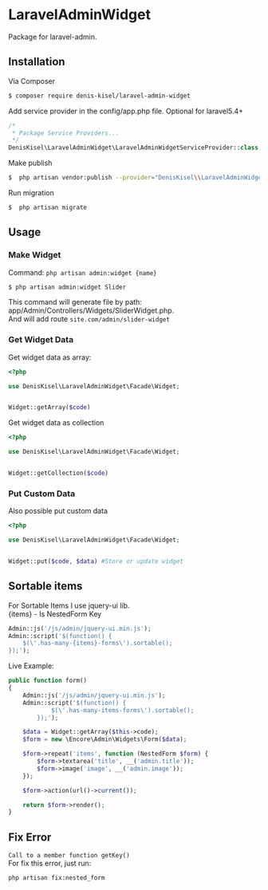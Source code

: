 # LaravelAdminWidget

Package for laravel-admin.

## Installation

Via Composer

``` bash
$ composer require denis-kisel/laravel-admin-widget
```

Add service provider in the config/app.php file. Optional for laravel5.4+ 

``` php
/*
 * Package Service Providers...
 */
DenisKisel\LaravelAdminWidget\LaravelAdminWidgetServiceProvider::class,
```

Make publish
``` bash
$  php artisan vendor:publish --provider="DenisKisel\\LaravelAdminWidget\\LaravelAdminWidgetServiceProvider"
```

Run migration
``` bash
$  php artisan migrate
```

## Usage
### Make Widget
Command: `php artisan admin:widget {name}`

``` bash
$ php artisan admin:widget Slider
```

This command will generate file by path: app/Admin/Controllers/Widgets/SliderWidget.php.  
And will add route `site.com/admin/slider-widget`

### Get Widget Data
Get widget data as array:

``` php
<?php

use DenisKisel\LaravelAdminWidget\Facade\Widget;


Widget::getArray($code)
```

Get widget data as collection

``` php
<?php

use DenisKisel\LaravelAdminWidget\Facade\Widget;


Widget::getCollection($code)
```


### Put Custom Data

Also possible put custom data

``` php
<?php

use DenisKisel\LaravelAdminWidget\Facade\Widget;


Widget::put($code, $data) #Store or update widget
```

## Sortable items
For Sortable Items I use jquery-ui lib.  
{items} - Is NestedForm Key
```php
Admin::js('/js/admin/jquery-ui.min.js');
Admin::script('$(function() {
    $(\'.has-many-{items}-forms\').sortable();
});');
```

Live Example:
```php
public function form()
{
    Admin::js('/js/admin/jquery-ui.min.js');
    Admin::script('$(function() {
            $(\'.has-many-items-forms\').sortable();
        });');

    $data = Widget::getArray($this->code);
    $form = new \Encore\Admin\Widgets\Form($data);

    $form->repeat('items', function (NestedForm $form) {
        $form->textarea('title', __('admin.title'));
        $form->image('image', __('admin.image'));
    });

    $form->action(url()->current());

    return $form->render();
}
```

## Fix Error
`Call to a member function getKey()`  
For fix this error, just run:
```bash
php artisan fix:nested_form
```

